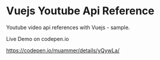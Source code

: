# Vuejs Youtube Api Reference
  Youtube video api references with Vuejs  - sample.

Live Demo on codepen.io

https://codepen.io/muammer/details/yQywLa/

